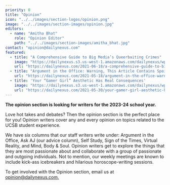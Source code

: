 ```yaml
---
priority: 0
title: "Opinion"
icon: "../../images/section-logos/opinion.png"
image: "../../images/section-images/opinion.jpg"
editors:
  - name: "Amitha Bhat"
    role: "Opinion Editor"
    path: "../../images/section-images/amitha_bhat.jpg"
contact: "opinion@dailynexus.com"
featured:
  - title: "A Comprehensive Guide to Big Media’s Queerbaiting Crimes"
    image: "https://dailynexus.s3.us-west-1.amazonaws.com/dailynexus/wp-content/uploads/2021/06/18093524/Queerbaiting2-1-768x672.png"
    url: "https://dailynexus.com/2021-06-18/a-comprehensive-guide-to-big-medias-queerbaiting-crimes/"
  - title: "Argument in the Office: Warning, This Article Contains Spoilers!"
    url: "https://dailynexus.com/2021-05-18/argument-in-the-office-warning-this-article-contains-spoilers/"
  - title: 'Your “Gamer Girl” Aesthetic Has Real Consequences'
    image: "https://dailynexus.s3.us-west-1.amazonaws.com/dailynexus/wp-content/uploads/2021/05/30091112/asian-fetishization-illustration-768x576.png"
    url: "https://dailynexus.com/2021-05-30/your-gamer-girl-aesthetic-has-real-consequences/"
---
```

**The opinion section is looking for writers for the 2023-24 school year.**

Love hot takes and debates? Then the opinion section is the perfect place for you!
Opinion writers cover any and every opinion on topics related to the UCSB student experience. 

We have six columns that our staff writers write under: Argument in the Office, Ask AJ
(our advice column), Self Study, Sign of the Times, Virtual Reality, and Mind, Body & Soul.
Opinion writers get to explore the things that they are most passionate about and collaborate 
with a group of passionate and outgoing individuals. Not to mention, our weekly meetings are
known to include kick-ass icebreakers and hilarious horoscope-writing sessions. 

To get involved with the Opinion section, email us at [opinion@dailynexus.com.](mailto:opinion@dailynexus.com)